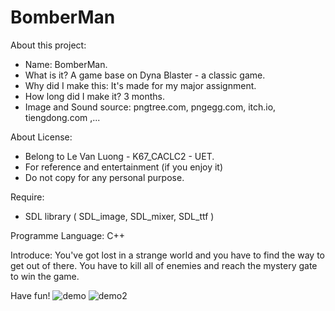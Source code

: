 # BomberMan

About this project:
- Name: BomberMan.
- What is it? A game base on Dyna Blaster - a classic game.
- Why did I make this: It's made for my major assignment.
- How long did I make it? 3 months.
- Image and Sound source: pngtree.com, pngegg.com, itch.io, tiengdong.com ,...

About License:
- Belong to Le Van Luong - K67_CACLC2 - UET.
- For reference and entertainment (if you enjoy it)
- Do not copy for any personal purpose. 

Require:
- SDL library ( SDL_image, SDL_mixer, SDL_ttf )

Programme Language: C++

Introduce: 
You've got lost in a strange world and you have to find the way to get out of there. You have to kill all of enemies and reach the mystery gate to win the game.

Have fun!
![demo](https://user-images.githubusercontent.com/124850605/233129677-d3e6ec1c-48be-41aa-9434-822e9e979d68.png)
![demo2](https://user-images.githubusercontent.com/124850605/233130963-563862a5-d250-4434-968a-2910edd3e8f1.png)
